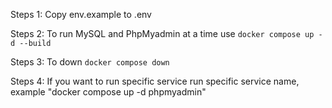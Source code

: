 Steps 1: Copy env.example to .env

Steps 2: To run MySQL and PhpMyadmin at a time use `docker compose up -d --build`

Steps 3: To down `docker compose down`

Steps 4: If you want to run specific service run specific service name, example "docker compose up -d phpmyadmin"
